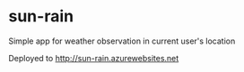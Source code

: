 # sun-rain
Simple app for weather observation in current user's location

Deployed to http://sun-rain.azurewebsites.net
